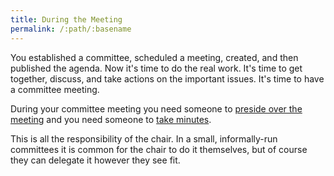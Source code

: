 ```yaml
---
title: During the Meeting
permalink: /:path/:basename
---
```


You established a committee,
scheduled a meeting,
created,
and then published the agenda.
Now it's time
to do the real work.
It's time to
get together, discuss, and take actions
on the important issues.
It's time
to have a committee meeting.

During your committee meeting
you need someone
to [preside over the meeting](preside)
and you need someone
to [take minutes](take-minutes).

This is all
the responsibility
of the chair.
In a small, informally-run committees
it is common
for the chair
to do it themselves,
but of course
they can delegate it
however they see fit.

